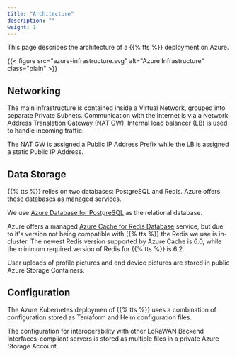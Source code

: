 ```yaml
---
title: "Architecture"
description: ""
weight: 1
---
```


This page describes the architecture of a {{% tts %}} deployment on Azure.

<!--more-->

{{< figure src="azure-infrastructure.svg" alt="Azure Infrastructure" class="plain" >}}

## Networking

The main infrastructure is contained inside a Virtual Network, grouped into separate Private Subnets. Communication with the Internet is via a Network Address Translation Gateway (NAT GW). Internal load balancer (LB) is used to handle incoming traffic.

The NAT GW is assigned a Public IP Address Prefix while the LB is assigned a static Public IP Address.

## Data Storage

{{% tts %}} relies on two databases: PostgreSQL and Redis. Azure offers these databases as managed services.

We use [Azure Database for PostgreSQL](https://learn.microsoft.com/en-us/azure/postgresql/flexible-server/overview) as the relational database.

Azure offers a managed [Azure Cache for Redis Database](https://azure.microsoft.com/en-us/products/cache) service, but due to it's version not being compatible with {{% tts %}} the Redis we use is in-cluster. The newest Redis version supported by Azure Cache is 6.0, while the minimum required version of Redis for {{% tts %}} is 6.2.

User uploads of profile pictures and end device pictures are stored in public Azure Storage Containers.

## Configuration

The Azure Kubernetes deploymen of {{% tts %}} uses a combination of configuration stored as Terraform and Helm configuration files.

The configuration for interoperability with other LoRaWAN Backend Interfaces-compliant servers is stored as multiple files in a private Azure Storage Account.
